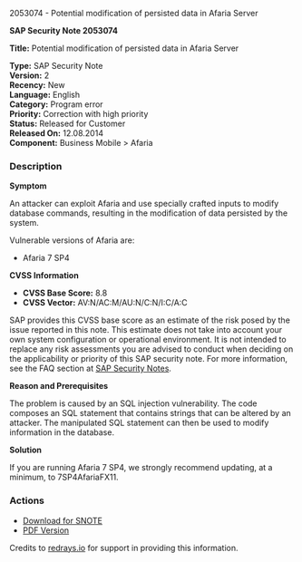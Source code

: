 2053074 - Potential modification of persisted data in Afaria Server

**SAP Security Note 2053074**

**Title:** Potential modification of persisted data in Afaria Server

**Type:** SAP Security Note  
**Version:** 2  
**Recency:** New  
**Language:** English  
**Category:** Program error  
**Priority:** Correction with high priority  
**Status:** Released for Customer  
**Released On:** 12.08.2014  
**Component:** Business Mobile > Afaria

### Description

**Symptom**

An attacker can exploit Afaria and use specially crafted inputs to modify database commands, resulting in the modification of data persisted by the system.

Vulnerable versions of Afaria are:

- Afaria 7 SP4

**CVSS Information**

- **CVSS Base Score:** 8.8  
- **CVSS Vector:** AV:N/AC:M/AU:N/C:N/I:C/A:C

SAP provides this CVSS base score as an estimate of the risk posed by the issue reported in this note. This estimate does not take into account your own system configuration or operational environment. It is not intended to replace any risk assessments you are advised to conduct when deciding on the applicability or priority of this SAP security note. For more information, see the FAQ section at [SAP Security Notes](https://service.sap.com/securitynotes/).

**Reason and Prerequisites**

The problem is caused by an SQL injection vulnerability. The code composes an SQL statement that contains strings that can be altered by an attacker. The manipulated SQL statement can then be used to modify information in the database.

**Solution**

If you are running Afaria 7 SP4, we strongly recommend updating, at a minimum, to 7SP4AfariaFX11.

### Actions

- [Download for SNOTE](https://notesdownloads.sap.com/note/0040000017924592017)
- [PDF Version](https://userapps.support.sap.com/sap/support/sfm/notes/print/0002053074?language=en-US&token=2F7654659D101BC8D7AFCCE30401D8CC)

Credits to [redrays.io](https://redrays.io) for support in providing this information.